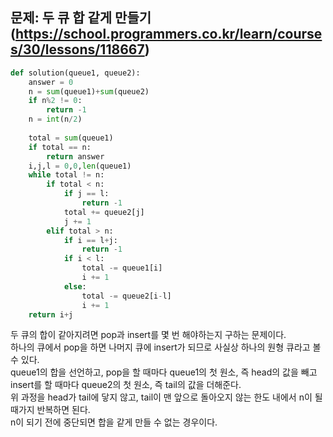 ## 문제: 두 큐 합 같게 만들기 (https://school.programmers.co.kr/learn/courses/30/lessons/118667)  
  
```python
def solution(queue1, queue2):
    answer = 0
    n = sum(queue1)+sum(queue2)
    if n%2 != 0:
        return -1
    n = int(n/2)
    
    total = sum(queue1)
    if total == n:
        return answer
    i,j,l = 0,0,len(queue1)
    while total != n:
        if total < n:
            if j == l:
                return -1
            total += queue2[j]
            j += 1
        elif total > n:
            if i == l+j:
                return -1
            if i < l:
                total -= queue1[i]
                i += 1
            else:
                total -= queue2[i-l]
                i += 1
    return i+j
   ```

두 큐의 합이 같아지려면 pop과 insert를 몇 번 해야하는지 구하는 문제이다.  
하나의 큐에서 pop을 하면 나머지 큐에 insert가 되므로 사실상 하나의 원형 큐라고 볼 수 있다.  
queue1의 합을 선언하고, pop을 할 때마다 queue1의 첫 원소, 즉 head의 값을 빼고 insert를 할 때마다 queue2의 첫 원소, 즉 tail의 값을 더해준다.  
위 과정을 head가 tail에 닿지 않고, tail이 맨 앞으로 돌아오지 않는 한도 내에서 n이 될 때가지 반복하면 된다.  
n이 되기 전에 중단되면 합을 같게 만들 수 없는 경우이다.
